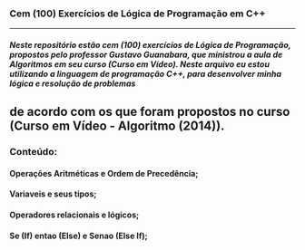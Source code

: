 ### Cem (100) Exercícios de Lógica de Programação em C++
***
##### Neste repositório estão cem (100) exercícios de Lógica de Programação, propostos pelo professor Gustavo Guanabara, que ministrou a aula de Algoritmos em seu curso (Curso em Vídeo). Neste arquivo eu estou utilizando a linguagem de programação C++, para desenvolver minha lógica e resolução de problemas 
de acordo com os que foram propostos no curso (Curso em Vídeo - Algoritmo (2014)).
---
### Conteúdo:
#### Operações Aritméticas e Ordem de Precedência;
#### Variaveis e seus tipos;
#### Operadores relacionais e lógicos;
#### Se (If) entao (Else) e Senao (Else If);
